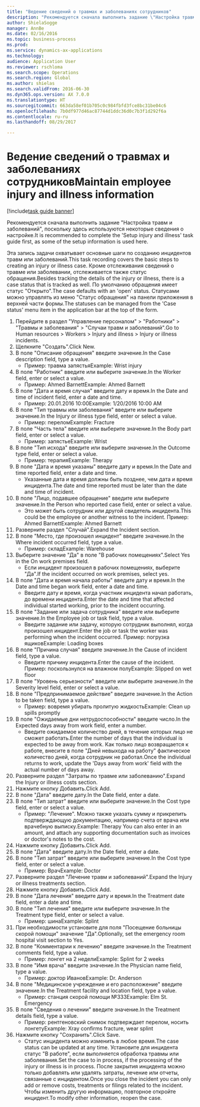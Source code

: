 ```yaml
--- 
title: "Ведение сведений о травмах и заболеваниях сотрудников"
description: "Рекомендуется сначала выполнить задание \"Настройка травм и заболеваний\", поскольку здесь используются некоторые сведения о настройке."
author: ShielaSogge
manager: AnnBe
ms.date: 02/16/2016
ms.topic: business-process
ms.prod: 
ms.service: dynamics-ax-applications
ms.technology: 
audience: Application User
ms.reviewer: rschloma
ms.search.scope: Operations
ms.search.region: Global
ms.author: shielas
ms.search.validFrom: 2016-06-30
ms.dyn365.ops.version: AX 7.0.0
ms.translationtype: HT
ms.sourcegitcommit: 663da58ef01b705c0c984fbfd3fce8bc31be04c6
ms.openlocfilehash: 7b0df977d46ac87744d1ddc36d0c7b3f1d292f6a
ms.contentlocale: ru-ru
ms.lasthandoff: 08/29/2017

---
```

# <a name="maintain-employee-injury-and-illness-information"></a><span data-ttu-id="55b17-103">Ведение сведений о травмах и заболеваниях сотрудников</span><span class="sxs-lookup"><span data-stu-id="55b17-103">Maintain employee injury and illness information</span></span>

[!include[task guide banner](../../includes/task-guide-banner.md)]

<span data-ttu-id="55b17-104">Рекомендуется сначала выполнить задание "Настройка травм и заболеваний", поскольку здесь используются некоторые сведения о настройке.</span><span class="sxs-lookup"><span data-stu-id="55b17-104">It is recommended to complete the 'Setup injury and illness' task guide first, as some of the setup information is used here.</span></span> 



<span data-ttu-id="55b17-105">Эта запись задачи охватывает основные шаги по созданию инцидентов травм или заболеваний.</span><span class="sxs-lookup"><span data-stu-id="55b17-105">This task recording covers the basic steps to creating an injury or illness case.</span></span> <span data-ttu-id="55b17-106">Кроме отслеживания сведений о травме или заболевании, отслеживается также статус обращения.</span><span class="sxs-lookup"><span data-stu-id="55b17-106">Besides tracking the details of the injury or illness, there is a case status that is tracked as well.</span></span>  <span data-ttu-id="55b17-107">По умолчанию обращения имеет статус "Открыто".</span><span class="sxs-lookup"><span data-stu-id="55b17-107">The case defaults with an 'open' status.</span></span>  <span data-ttu-id="55b17-108">Статусами можно управлять из меню "Статус обращения" на панели приложения в верхней части формы.</span><span class="sxs-lookup"><span data-stu-id="55b17-108">The statuses can be managed from the 'Case status' menu item in the application bar at the top of the form.</span></span>

1. <span data-ttu-id="55b17-109">Перейдите в раздел "Управление персоналом" > "Работники" > "Травмы и заболевания" > "Случаи травм и заболеваний".</span><span class="sxs-lookup"><span data-stu-id="55b17-109">Go to Human resources > Workers > Injury and illness > Injury or illness incidents.</span></span>
2. <span data-ttu-id="55b17-110">Щелкните "Создать".</span><span class="sxs-lookup"><span data-stu-id="55b17-110">Click New.</span></span>
3. <span data-ttu-id="55b17-111">В поле "Описание обращения" введите значение.</span><span class="sxs-lookup"><span data-stu-id="55b17-111">In the Case description field, type a value.</span></span>
    * <span data-ttu-id="55b17-112">Пример: травма запястья</span><span class="sxs-lookup"><span data-stu-id="55b17-112">Example:  Wrist injury</span></span>  
4. <span data-ttu-id="55b17-113">В поле "Работник" введите или выберите значение.</span><span class="sxs-lookup"><span data-stu-id="55b17-113">In the Worker field, enter or select a value.</span></span>
    * <span data-ttu-id="55b17-114">Пример: Ahmed Barnett</span><span class="sxs-lookup"><span data-stu-id="55b17-114">Example: Ahmed Barnett</span></span>  
5. <span data-ttu-id="55b17-115">В поле "Дата и время случая" введите дату и время.</span><span class="sxs-lookup"><span data-stu-id="55b17-115">In the Date and time of incident field, enter a date and time.</span></span>
    * <span data-ttu-id="55b17-116">Пример: 20.01.2016 10:00</span><span class="sxs-lookup"><span data-stu-id="55b17-116">Example:  1/20/2016 10:00 AM</span></span>  
6. <span data-ttu-id="55b17-117">В поле "Тип травмы или заболевания" введите или выберите значение.</span><span class="sxs-lookup"><span data-stu-id="55b17-117">In the Injury or illness type field, enter or select a value.</span></span>
    * <span data-ttu-id="55b17-118">Пример: перелом</span><span class="sxs-lookup"><span data-stu-id="55b17-118">Example:  Fracture</span></span>  
7. <span data-ttu-id="55b17-119">В поле "Часть тела" введите или выберите значение.</span><span class="sxs-lookup"><span data-stu-id="55b17-119">In the Body part field, enter or select a value.</span></span>
    * <span data-ttu-id="55b17-120">Пример: запястье</span><span class="sxs-lookup"><span data-stu-id="55b17-120">Example:  Wrist</span></span>  
8. <span data-ttu-id="55b17-121">В поле "Тип исхода" введите или выберите значение.</span><span class="sxs-lookup"><span data-stu-id="55b17-121">In the Outcome type field, enter or select a value.</span></span>
    * <span data-ttu-id="55b17-122">Пример: терапия</span><span class="sxs-lookup"><span data-stu-id="55b17-122">Example:  Therapy</span></span>  
9. <span data-ttu-id="55b17-123">В поле "Дата и время указаны" введите дату и время.</span><span class="sxs-lookup"><span data-stu-id="55b17-123">In the Date and time reported field, enter a date and time.</span></span>
    * <span data-ttu-id="55b17-124">Указанные дата и время должны быть позднее, чем дата и время инцидента.</span><span class="sxs-lookup"><span data-stu-id="55b17-124">The date and time reported must be later than the date and time of incident.</span></span>  
10. <span data-ttu-id="55b17-125">В поле "Лицо, подавшее обращение" введите или выберите значение.</span><span class="sxs-lookup"><span data-stu-id="55b17-125">In the Person who reported case field, enter or select a value.</span></span>
    * <span data-ttu-id="55b17-126">Это может быть сотрудник или другой свидетель инцидента.</span><span class="sxs-lookup"><span data-stu-id="55b17-126">This could be the employee or another witness to the incident.</span></span>  <span data-ttu-id="55b17-127">Пример: Ahmed Barnett</span><span class="sxs-lookup"><span data-stu-id="55b17-127">Example: Ahmed Barnett</span></span>  
11. <span data-ttu-id="55b17-128">Разверните раздел "Случай".</span><span class="sxs-lookup"><span data-stu-id="55b17-128">Expand the Incident section.</span></span>
12. <span data-ttu-id="55b17-129">В поле "Место, где произошел инцидент" введите значение.</span><span class="sxs-lookup"><span data-stu-id="55b17-129">In the Where incident occurred field, type a value.</span></span>
    * <span data-ttu-id="55b17-130">Пример: склад</span><span class="sxs-lookup"><span data-stu-id="55b17-130">Example:  Warehouse</span></span>  
13. <span data-ttu-id="55b17-131">Выберите значение "Да" в поле "В рабочих помещениях".</span><span class="sxs-lookup"><span data-stu-id="55b17-131">Select Yes in the On work premises field.</span></span>
    * <span data-ttu-id="55b17-132">Если инцидент произошел в рабочих помещениях, выберите "Да".</span><span class="sxs-lookup"><span data-stu-id="55b17-132">If the incident occurred on work premises, select yes.</span></span>  
14. <span data-ttu-id="55b17-133">В поле "Дата и время начала работы" введите дату и время.</span><span class="sxs-lookup"><span data-stu-id="55b17-133">In the Date and time began work field, enter a date and time.</span></span>
    * <span data-ttu-id="55b17-134">Введите дату и время, когда участник инцидента начал работать, до времени инцидента.</span><span class="sxs-lookup"><span data-stu-id="55b17-134">Enter the date and time that affected individual started working, prior to the incident occurring.</span></span>  
15. <span data-ttu-id="55b17-135">В поле "Задание или задача сотрудника" введите или выберите значение.</span><span class="sxs-lookup"><span data-stu-id="55b17-135">In the Employee job or task field, type a value.</span></span>
    * <span data-ttu-id="55b17-136">Введите задание или задачу, которую сотрудник выполнял, когда произошел инцидент.</span><span class="sxs-lookup"><span data-stu-id="55b17-136">Enter the job or task the worker was performing when the incident occurred.</span></span>  <span data-ttu-id="55b17-137">Пример: погрузка ящиков</span><span class="sxs-lookup"><span data-stu-id="55b17-137">Example:  Loading boxes</span></span>  
16. <span data-ttu-id="55b17-138">В поле "Причина случая" введите значение.</span><span class="sxs-lookup"><span data-stu-id="55b17-138">In the Cause of incident field, type a value.</span></span>
    * <span data-ttu-id="55b17-139">Введите причину инцидента.</span><span class="sxs-lookup"><span data-stu-id="55b17-139">Enter the cause of the incident.</span></span>  <span data-ttu-id="55b17-140">Пример: поскользнулся на влажном полу</span><span class="sxs-lookup"><span data-stu-id="55b17-140">Example:  Slipped on wet floor</span></span>  
17. <span data-ttu-id="55b17-141">В поле "Уровень серьезности" введите или выберите значение.</span><span class="sxs-lookup"><span data-stu-id="55b17-141">In the Severity level field, enter or select a value.</span></span>
18. <span data-ttu-id="55b17-142">В поле "Предпринимаемое действие" введите значение.</span><span class="sxs-lookup"><span data-stu-id="55b17-142">In the Action to be taken field, type a value.</span></span>
    * <span data-ttu-id="55b17-143">Пример: вовремя убирать пролитую жидкость</span><span class="sxs-lookup"><span data-stu-id="55b17-143">Example:  Clean up spills promptly</span></span>  
19. <span data-ttu-id="55b17-144">В поле "Ожидаемые дни нетрудоспособности" введите число.</span><span class="sxs-lookup"><span data-stu-id="55b17-144">In the Expected days away from work field, enter a number.</span></span>
    * <span data-ttu-id="55b17-145">Введите ожидаемое количество дней, в течение которых лицо не сможет работать.</span><span class="sxs-lookup"><span data-stu-id="55b17-145">Enter the number of days that the individual is expected to be away from work.</span></span>  <span data-ttu-id="55b17-146">Как только лицо возвращается к работе, внесите в поле "Дней невыхода на работу" фактическое количество дней, когда сотрудник не работал.</span><span class="sxs-lookup"><span data-stu-id="55b17-146">Once the individual returns to work, update the 'Days away from work' field with the actual number of days away.</span></span>  
20. <span data-ttu-id="55b17-147">Разверните раздел "Затраты по травме или заболеванию".</span><span class="sxs-lookup"><span data-stu-id="55b17-147">Expand the Injury or illness costs section.</span></span>
21. <span data-ttu-id="55b17-148">Нажмите кнопку Добавить.</span><span class="sxs-lookup"><span data-stu-id="55b17-148">Click Add.</span></span>
22. <span data-ttu-id="55b17-149">В поле "Дата" введите дату.</span><span class="sxs-lookup"><span data-stu-id="55b17-149">In the Date field, enter a date.</span></span>
23. <span data-ttu-id="55b17-150">В поле "Тип затрат" введите или выберите значение.</span><span class="sxs-lookup"><span data-stu-id="55b17-150">In the Cost type field, enter or select a value.</span></span>
    * <span data-ttu-id="55b17-151">Пример:  "Лечение".    Можно также указать сумму и прикрепить подтверждающую документацию, например счета от врача или врачебную выписку.</span><span class="sxs-lookup"><span data-stu-id="55b17-151">Example:  Therapy    You can also enter in an amount, and attach any supporting documentation such as invoices or doctor's notes to the cost.</span></span>  
24. <span data-ttu-id="55b17-152">Нажмите кнопку Добавить.</span><span class="sxs-lookup"><span data-stu-id="55b17-152">Click Add.</span></span>
25. <span data-ttu-id="55b17-153">В поле "Дата" введите дату.</span><span class="sxs-lookup"><span data-stu-id="55b17-153">In the Date field, enter a date.</span></span>
26. <span data-ttu-id="55b17-154">В поле "Тип затрат" введите или выберите значение.</span><span class="sxs-lookup"><span data-stu-id="55b17-154">In the Cost type field, enter or select a value.</span></span>
    * <span data-ttu-id="55b17-155">Пример: Врач</span><span class="sxs-lookup"><span data-stu-id="55b17-155">Example: Doctor</span></span>  
27. <span data-ttu-id="55b17-156">Разверните раздел "Лечение травм и заболеваний".</span><span class="sxs-lookup"><span data-stu-id="55b17-156">Expand the Injury or illness treatments section.</span></span>
28. <span data-ttu-id="55b17-157">Нажмите кнопку Добавить.</span><span class="sxs-lookup"><span data-stu-id="55b17-157">Click Add.</span></span>
29. <span data-ttu-id="55b17-158">В поле "Дата лечения" введите дату и время.</span><span class="sxs-lookup"><span data-stu-id="55b17-158">In the Treatment date field, enter a date and time.</span></span>
30. <span data-ttu-id="55b17-159">В поле "Тип лечения" введите или выберите значение.</span><span class="sxs-lookup"><span data-stu-id="55b17-159">In the Treatment type field, enter or select a value.</span></span>
    * <span data-ttu-id="55b17-160">Пример: шина</span><span class="sxs-lookup"><span data-stu-id="55b17-160">Example:  Splint</span></span>  
31. <span data-ttu-id="55b17-161">При необходимости установите для поля "Посещение больницы скорой помощи" значение "Да".</span><span class="sxs-lookup"><span data-stu-id="55b17-161">Optionally, set the emergency room hospital visit section to Yes.</span></span>
32. <span data-ttu-id="55b17-162">В поле "Комментарии к лечению" введите значение.</span><span class="sxs-lookup"><span data-stu-id="55b17-162">In the Treatment comments field, type a value.</span></span>
    * <span data-ttu-id="55b17-163">Пример: лонгет на 2 недели</span><span class="sxs-lookup"><span data-stu-id="55b17-163">Example:  Splint for 2 weeks</span></span>  
33. <span data-ttu-id="55b17-164">В поле "Имя врача" введите значение.</span><span class="sxs-lookup"><span data-stu-id="55b17-164">In the Physician name field, type a value.</span></span>
    * <span data-ttu-id="55b17-165">Пример: доктор Иванов</span><span class="sxs-lookup"><span data-stu-id="55b17-165">Example:  Dr. Anderson</span></span>  
34. <span data-ttu-id="55b17-166">В поле "Медицинское учреждение и его расположение" введите значение.</span><span class="sxs-lookup"><span data-stu-id="55b17-166">In the Treatment facility and location field, type a value.</span></span>
    * <span data-ttu-id="55b17-167">Пример: станция скорой помощи №333</span><span class="sxs-lookup"><span data-stu-id="55b17-167">Example:  Elm St. Emergency</span></span>  
35. <span data-ttu-id="55b17-168">В поле "Сведения о лечении" введите значение.</span><span class="sxs-lookup"><span data-stu-id="55b17-168">In the Treatment details field, type a value.</span></span>
    * <span data-ttu-id="55b17-169">Пример: рентгеновский снимок подтверждает перелом, носить лонгету</span><span class="sxs-lookup"><span data-stu-id="55b17-169">Example:  Xray confirms fracture, wear splint</span></span>  
36. <span data-ttu-id="55b17-170">Нажмите кнопку "Сохранить".</span><span class="sxs-lookup"><span data-stu-id="55b17-170">Click Save.</span></span>
    * <span data-ttu-id="55b17-171">Статус инцидента можно изменить в любое время.</span><span class="sxs-lookup"><span data-stu-id="55b17-171">The case status can be updated at any time.</span></span>  <span data-ttu-id="55b17-172">Установите для инцидента статус "В работе", если выполняется обработка травмы или заболевания.</span><span class="sxs-lookup"><span data-stu-id="55b17-172">Set the case to in process, if the processing of the injury or illness is in process.</span></span>  <span data-ttu-id="55b17-173">После закрытия инцидента можно только добавлять или удалять затраты, лечение или отчеты, связанные с инцидентом.</span><span class="sxs-lookup"><span data-stu-id="55b17-173">Once you close the incident you can only add or remove costs, treatments or filings related to the incident.</span></span>  <span data-ttu-id="55b17-174">Чтобы изменить другую информацию, повторное откройте инцидент.</span><span class="sxs-lookup"><span data-stu-id="55b17-174">To modify other information, reopen the case.</span></span>  


